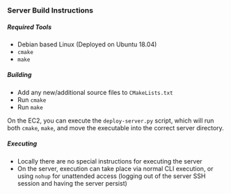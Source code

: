 ### Server Build Instructions

##### Required Tools
* Debian based Linux (Deployed on Ubuntu 18.04)
* `cmake`
* `make`

##### Building
* Add any new/additional source files to `CMakeLists.txt` 
* Run `cmake`
* Run `make`

On the EC2, you can execute the `deploy-server.py` script, which will run both `cmake`, `make`, and move the executable into the correct server directory.

##### Executing
* Locally there are no special instructions for executing the server
* On the server, execution can take place via normal CLI execution, or using `nohup` for unattended access (logging out of the server SSH session and having the server persist)


